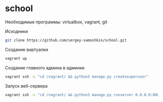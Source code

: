 # school

Необходимые программы: virtualbox, vagrant, git

Исходники
```sh
git clone https://github.com/sergey-samoshkin/school.git
```

Создание виртуалки
```sh
vagrant up
```

Создание главного админа в админке
```sh
vagrant ssh -c "cd /vagrant/ && python3 manage.py createsuperuser"
```

Запуск веб-сервера
```sh
vagrant ssh -c "cd /vagrant/ && python3 manage.py runserver 0.0.0.0:8000"
```
